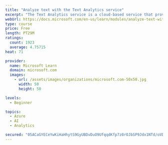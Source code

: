 ```yaml
---
title: "Analyze text with the Text Analytics service"
excerpt: "The Text Analytics service is a cloud-based service that provides advanced natural language processing over raw text for sentiment analysis, key phrase extraction, named entity recognition, and language detection."
webUrl: https://docs.microsoft.com/en-us/learn/modules/analyze-text-with-text-analytics-service/
type: course
price: Free
length: PT29M
ratings:
  count: 1923
  average: 4.75715
heat: 71

provider:
  name: Microsoft Learn
  domain: microsoft.com
  images:
    - url: /assets/images/organizations/microsoft.com-50x50.jpg
      width: 50
      height: 50

levels:
  - Beginner

topics:
  - Azure
  - AI
  - Analytics

secured: "05ACaGYECeYwKiHaHhytS9GyUBDvDuO9UfqqdKfp7z0rOJbSP9Jdx1NTd/oVD0QpaR5ek6BXNZIfnjppUtH40xV4bppjY52MnaHPbUSDQGGx1HnyPlS/m1kTJ1g+OqkkRy8tWd8i+qKsWbrA7tWpZ+lLCa+lov43bC/2vwZaP/uMj6fo7V/O0l75ifxJNBti0qj3huX8TtcVZNqVVdRzDusB904SoqFanW2F0TKv6UtHLYGh5WzhO30R5p4liAKSOO5lqmCo8T3b6gfz2mqLGohr7m7YMd/O7WSyNmfQikoJyvNq8ggY26tcUOCGTKjooxXnFmDrfEl8g/Rshc3xjfhiz92Pe1NqkpmEssHfYOhhK2rzShel4LzZkDJ7XVRDmwqHny12eVxoZugFGpa22UHtxIMJl3aG+eJYRa29QfI=;jC//UO9yyEdlc1aVGOm8pA=="
---
```


